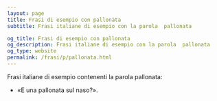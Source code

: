 ```yaml
---
layout: page
title: Frasi di esempio con pallonata 
subtitle: Frasi italiane di esempio con la parola  pallonata

og_title: Frasi di esempio con pallonata 
og_description: Frasi italiane di esempio con la parola  pallonata
og_type: website
permalink: /frasi/p/pallonata.html
---
```


Frasi italiane di esempio contenenti la parola pallonata:


- «E una pallonata sul naso?».

